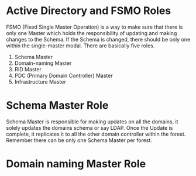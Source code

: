 # Active Directory and FSMO Roles

FSMO (Fixed Single Master Operation) is a way to make sure that there is only one Master which holds the responsibility of updating and making changes to the Schema. If the Schema is changed, there should be only one within the single-master modal. There are basically five roles.

1. Schema Master 
2. Domain-naming Master
3. RID Master
4. PDC (Primary Domain Controller) Master
5. Infrastructure Master

# Schema Master Role

Schema Master is responsible for making updates on all the domains, it solely updates the domains schema or say LDAP. Once the Update is complete, it replicates it to all the other domain controller within the forest. Remember there can be only one Schema Master per forest.

# Domain naming Master Role

